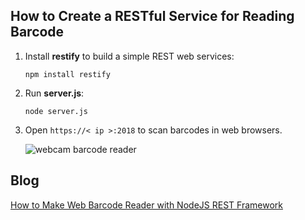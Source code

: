 ## How to Create a RESTful Service for Reading Barcode
1. Install **restify** to build a simple REST web services:

    ```
    npm install restify
    ```
2. Run **server.js**:

    ```
    node server.js
    ```
3. Open `https://< ip >:2018` to scan barcodes in web browsers.

    ![webcam barcode reader](http://www.codepool.biz/wp-content/uploads/2015/12/node_dbr.png)

Blog
-----
[How to Make Web Barcode Reader with NodeJS REST Framework](https://www.codepool.biz/web-barcode-reader-nodejs-rest.html)
